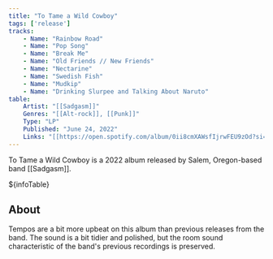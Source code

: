 ```yaml
---
title: "To Tame a Wild Cowboy"
tags: ['release']
tracks:
	- Name: "Rainbow Road"
	- Name: "Pop Song"
	- Name: "Break Me"
	- Name: "Old Friends // New Friends"
	- Name: "Nectarine"
	- Name: "Swedish Fish"
	- Name: "Mudkip"
	- Name: "Drinking Slurpee and Talking About Naruto"
table:
    Artist: "[[Sadgasm]]"
    Genres: "[[Alt-rock]], [[Punk]]"
    Type: "LP"
    Published: "June 24, 2022"
    Links: "[[https://open.spotify.com/album/0ii8cmXAWsfIjrwFEU9zOd?si=4geGpOXNTliXGlHY1cB4Fg | Spotify]]"
---
```


To Tame a Wild Cowboy is a 2022 album released by Salem, Oregon-based band [[Sadgasm]].

${infoTable}

## About

Tempos are a bit more upbeat on this album than previous releases from the band. The sound is a bit tidier and polished, but the room sound characteristic of the band's previous recordings is preserved.